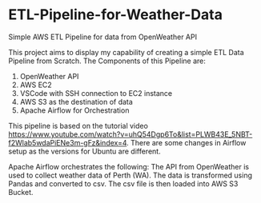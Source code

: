# ETL-Pipeline-for-Weather-Data
Simple AWS ETL Pipeline for data from OpenWeather API

This project aims to display my capability of creating a simple ETL Data Pipeline from Scratch. The Components of this Pipeline are:
  1. OpenWeather API
  2. AWS EC2
  3. VSCode with SSH connection to EC2 instance
  4. AWS S3 as the destination of data
  5. Apache Airflow for Orchestration

This pipeline is based on the tutorial video https://www.youtube.com/watch?v=uhQ54Dgp6To&list=PLWB43E_5NBT-f2Wlab5wdaPiENe3m-gFz&index=4.
There are some changes in Airflow setup as the versions for Ubuntu are different.

Apache Airflow orchestrates the following:
The API from OpenWeather is used to collect weather data of Perth (WA).
The data is transformed using Pandas and converted to csv.
The csv file is then loaded into AWS S3 Bucket.

